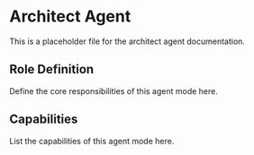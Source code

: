# Architect Agent

This is a placeholder file for the architect agent documentation.

## Role Definition

Define the core responsibilities of this agent mode here.

## Capabilities

List the capabilities of this agent mode here.
